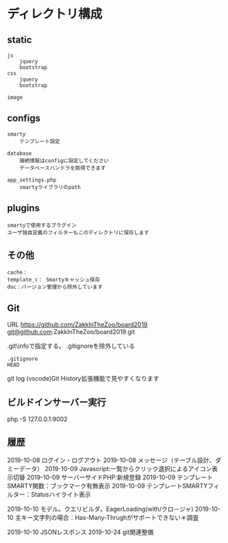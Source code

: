 # ディレクトリ構成

## static
    js
        jquery
        bootstrap
    css
        jquery
        bootstrap

    image



## configs

    smarty
        テンプレート設定

    database
        接続情報はconfigに設定してください
        データベースハンドラを取得できます

    app_settings.php
        smartyライブラリのpath

## plugins
    smartyで使用するプラグイン
    ユーザ独自定義のフィルターもこのディレクトリに保存します

    

## その他
    cache：
    template_c： Smartyキャッシュ保存
    doc：バージョン管理から除外しています

## Git

URL
    https://github.com/ZakkInTheZoo/board2019
    git@github.com:ZakkInTheZoo/board2019.git

\.git\infoで指定する。 .gitignoreを除外している

```
.gitignore
HEAD
```

git log (vscode)Git History拡張機能で見やすくなります

## ビルドインサーバー実行

php -S 127.0.0.1:9002

## 履歴
2019-10-08 ログイン・ログアウト
2019-10-08 メッセージ（テーブル設計、ダミーデータ）
2019-10-09 Javascript:一覧からクリック選択によるアイコン表示切替
2019-10-09 サーバーサイドPHP:新規登録
2019-10-09 テンプレートSMARTY関数：ブックマーク有無表示
2019-10-09 テンプレートSMARTYフィルター：Statusハイライト表示

2019-10-10 モデル。クエリビルダ。EagerLoading(with/クロ－ジャ)
2019-10-10 主キー文字列の場合：Has-Many-Thrughがサポートできない＊調査

2019-10-10 JSONレスポンス
2019-10-24 git関連整備




